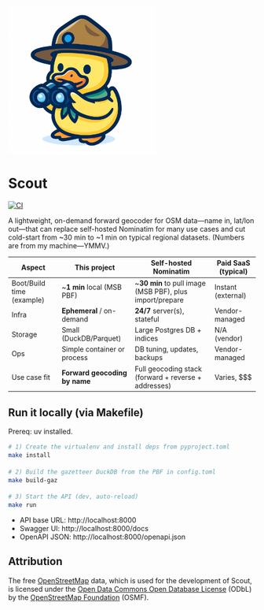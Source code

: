 <img src="images/duck-scout.png" alt="Scout logo — duck with binoculars" width="300">

# Scout 
[![CI](https://github.com/jollyboss123/scout/actions/workflows/ci.yml/badge.svg?branch=main)](https://github.com/jollyboss123/scout/actions/workflows/ci.yml)

A lightweight, on-demand forward geocoder for OSM data—name in, lat/lon out—that can replace self-hosted Nominatim for many use cases and cut cold-start from ~30 min to ~1 min on typical regional datasets. (Numbers are from my machine—YMMV.)

| Aspect                        | This project                            | Self-hosted Nominatim                                      | Paid SaaS (typical) |
|------------------------------|------------------------------------------|-------------------------------------------------------------|---------------------|
| Boot/Build time (example)    | ~**1 min** local (MSB PBF)               | ~**30 min** to pull image (MSB PBF), plus import/prepare    | Instant (external)  |
| Infra                        | **Ephemeral** / on-demand                | **24/7** server(s), stateful                                | Vendor-managed      |
| Storage                      | Small (DuckDB/Parquet)                   | Large Postgres DB + indices                                 | N/A (vendor)        |
| Ops                          | Simple container or process              | DB tuning, updates, backups                                 | Vendor-managed      |
| Use case fit                 | **Forward geocoding by name**            | Full geocoding stack (forward + reverse + addresses)        | Varies, $$$         |

## Run it locally (via Makefile)

Prereq: uv installed.
```bash
# 1) Create the virtualenv and install deps from pyproject.toml
make install

# 2) Build the gazetteer DuckDB from the PBF in config.toml
make build-gaz

# 3) Start the API (dev, auto-reload)
make run
```
* API base URL: http://localhost:8000
* Swagger UI: http://localhost:8000/docs
* OpenAPI JSON: http://localhost:8000/openapi.json

## Attribution
The free [OpenStreetMap](https://www.openstreetmap.org/) data, which is used for the development of Scout, is licensed under the [Open Data Commons Open Database License](https://opendatacommons.org/licenses/odbl/) (ODbL) by the [OpenStreetMap Foundation](https://osmfoundation.org/) (OSMF).